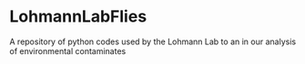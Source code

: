 # LohmannLabFlies
A repository of python codes used by the Lohmann Lab to an in our analysis of environmental contaminates 
